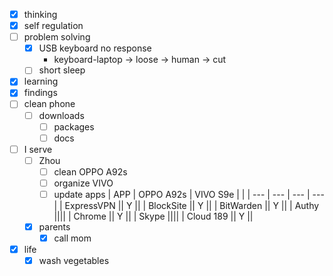 - [x] thinking
- [x] self regulation
- [ ] problem solving
    - [x] USB keyboard no response
        - keyboard-laptop -> loose -> human -> cut
    - [ ] short sleep
- [x] learning
- [x] findings
- [ ] clean phone
    - [ ] downloads
        - [ ] packages
        - [ ] docs
- [ ] I serve
    - [ ] Zhou
        - [ ] clean OPPO A92s
        - [ ] organize VIVO
        - [ ] update apps
            | APP | OPPO A92s | VIVO S9e | |
            | --- | --- | --- | --- |
            | ExpressVPN || Y ||
            | BlockSite || Y ||
            | BitWarden || Y ||
            | Authy ||||
            | Chrome || Y ||
            | Skype ||||
            | Cloud 189 || Y ||
    - [x] parents
        - [x] call mom
- [x] life
    - [x] wash vegetables